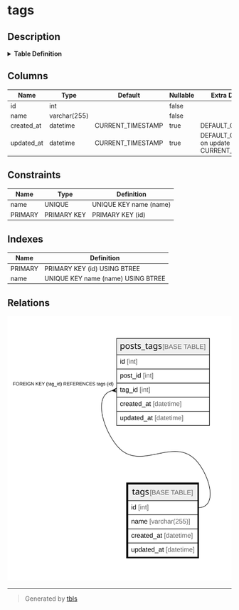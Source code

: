 # tags

## Description

<details>
<summary><strong>Table Definition</strong></summary>

```sql
CREATE TABLE `tags` (
  `id` int NOT NULL,
  `name` varchar(255) NOT NULL,
  `created_at` datetime DEFAULT CURRENT_TIMESTAMP,
  `updated_at` datetime DEFAULT CURRENT_TIMESTAMP ON UPDATE CURRENT_TIMESTAMP,
  PRIMARY KEY (`id`),
  UNIQUE KEY `name` (`name`)
) ENGINE=InnoDB DEFAULT CHARSET=utf8
```

</details>

## Columns

| Name | Type | Default | Nullable | Extra Definition | Children | Parents | Comment |
| ---- | ---- | ------- | -------- | --------------- | -------- | ------- | ------- |
| id | int |  | false |  | [posts_tags](posts_tags.md) |  |  |
| name | varchar(255) |  | false |  |  |  |  |
| created_at | datetime | CURRENT_TIMESTAMP | true | DEFAULT_GENERATED |  |  |  |
| updated_at | datetime | CURRENT_TIMESTAMP | true | DEFAULT_GENERATED on update CURRENT_TIMESTAMP |  |  |  |

## Constraints

| Name | Type | Definition |
| ---- | ---- | ---------- |
| name | UNIQUE | UNIQUE KEY name (name) |
| PRIMARY | PRIMARY KEY | PRIMARY KEY (id) |

## Indexes

| Name | Definition |
| ---- | ---------- |
| PRIMARY | PRIMARY KEY (id) USING BTREE |
| name | UNIQUE KEY name (name) USING BTREE |

## Relations

![er](tags.svg)

---

> Generated by [tbls](https://github.com/k1LoW/tbls)
